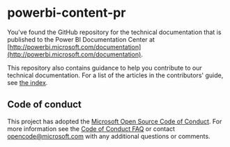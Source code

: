 # powerbi-content-pr
You've found the GitHub repository for the technical documentation that is published to the Power BI Documentation Center at [http://powerbi.microsoft.com/documentation](http://powerbi.microsoft.com/documentation).

This repository also contains guidance to help you contribute to our technical documentation. For a list of the articles in the contributors' guide, see [the index](contributor-guide/contributor-guide-index.md).

## Code of conduct
This project has adopted the [Microsoft Open Source Code of Conduct](https://opensource.microsoft.com/codeofconduct/). For more information see the [Code of Conduct FAQ](https://opensource.microsoft.com/codeofconduct/faq/) or contact [opencode@microsoft.com](mailto:opencode@microsoft.com) with any additional questions or comments.

